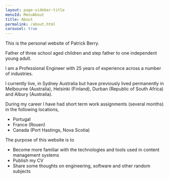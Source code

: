 ```yaml
---
layout: page-sidebar-title
menuId: MenuAbout
title: About
permalink: /about.html
carousel: true
---
```


This is the personal website of Patrick Berry. 

Father of three school aged children and step father to one independent young adult.

l am a Professional Engineer with 25 years of experience across a number of industries.

l currently live, in Sydney Australia but have previously lived permanently in Melbourne (Australia), Helsinki (Finland), Durban (Republic of South Africa) and Albury (Australia).

During my career l have had short term work assignments (several months) in the following locations,

* Portugal
* France (Rouen)
* Canada (Port Hastings, Nova Scotia)

The purpose of this website is to

* Become more familiar with the technologies and tools used in content management systems
* Publish my CV
* Share some thoughts on engineering, software and other random subjects